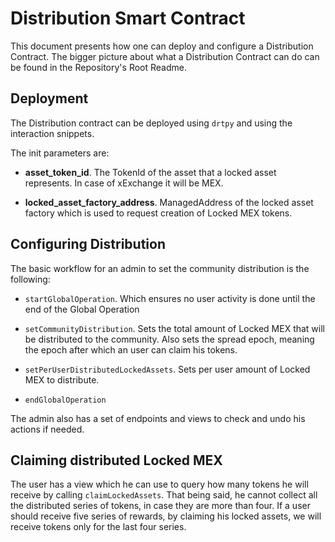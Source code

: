 # Distribution Smart Contract

This document presents how one can deploy and configure a Distribution Contract.
The bigger picture about what a Distribution Contract can do can be found in the Repository's Root Readme.

## Deployment

The Distribution contract can be deployed using `drtpy` and using the interaction snippets.

The init parameters are:

- __asset_token_id__. The TokenId of the asset that a locked asset represents. In case of xExchange it will be MEX.

- __locked_asset_factory_address__. ManagedAddress of the locked asset factory which is used to request creation of Locked MEX tokens.

## Configuring Distribution

The basic workflow for an admin to set the community distribution is the following:

- `startGlobalOperation`. Which ensures no user activity is done until the end of the Global Operation

- `setCommunityDistribution`. Sets the total amount of Locked MEX that will be distributed to the community. Also sets the spread epoch, meaning the epoch after which an user can claim his tokens.

- `setPerUserDistributedLockedAssets`. Sets per user amount of Locked MEX to distribute.

- `endGlobalOperation`

The admin also has a set of endpoints and views to check and undo his actions if needed.

## Claiming distributed Locked MEX

The user has a view which he can use to query how many tokens he will receive by calling `claimLockedAssets`. That being said, he cannot collect all the distributed series of tokens, in case they are more than four. If a user should receive five series of rewards, by claiming his locked assets, we will receive tokens only for the last four series.
